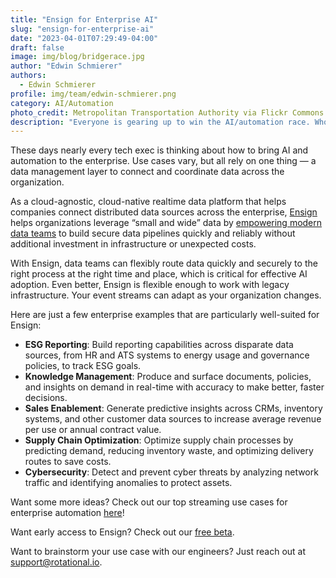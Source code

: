 ```yaml
---
title: "Ensign for Enterprise AI"
slug: "ensign-for-enterprise-ai"
date: "2023-04-01T07:29:49-04:00"
draft: false
image: img/blog/bridgerace.jpg
author: "Edwin Schmierer"
authors: 
  - Edwin Schmierer
profile: img/team/edwin-schmierer.png
category: AI/Automation
photo_credit: Metropolitan Transportation Authority via Flickr Commons
description: "Everyone is gearing up to win the AI/automation race. Who will win?"
---
```


These days nearly every tech exec is thinking about how to bring AI and automation to the enterprise. Use cases vary, but all rely on one thing &mdash; a data management layer to connect and coordinate data across the organization.

<!--more-->

As a cloud-agnostic, cloud-native realtime data platform that helps companies connect distributed data sources across the enterprise, [Ensign](https://rotational.io/ensign/) helps organizations leverage “small and wide” data by [empowering modern data teams](https://rotational.io/blog/introducing-ensign/) to build secure data pipelines quickly and reliably without additional investment in infrastructure or unexpected costs.

With Ensign, data teams can flexibly route data quickly and securely to the right process at the right time and place, which is critical for effective AI adoption. Even better, Ensign is flexible enough to work with legacy infrastructure. Your event streams can adapt as your organization changes.

Here are just a few enterprise examples that are particularly well-suited for Ensign:

- **ESG Reporting**: Build reporting capabilities across disparate data sources, from HR and ATS systems to energy usage and governance policies, to track ESG goals.
- **Knowledge Management**: Produce and surface documents, policies, and insights on demand in real-time with accuracy to make better, faster decisions.
- **Sales Enablement**: Generate predictive insights across CRMs, inventory systems, and other customer data sources to increase average revenue per use or annual contract value.
- **Supply Chain Optimization**: Optimize supply chain processes by predicting demand, reducing inventory waste, and optimizing delivery routes to save costs.
- **Cybersecurity**: Detect and prevent cyber threats by analyzing network traffic and identifying anomalies to protect assets.

Want some more ideas? Check out our top streaming use cases for enterprise automation [here](https://ensign.rotational.dev/eventing/use_cases/)!

Want early access to Ensign? Check out our [free beta](https://rotational.app/register/).

Want to brainstorm your use case with our engineers? Just reach out at support@rotational.io.